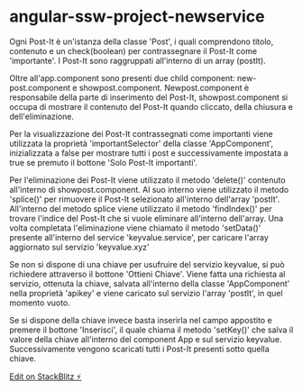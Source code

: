 # angular-ssw-project-newservice

Ogni Post-It è un'istanza della classe 'Post', i quali comprendono titolo, contenuto e un check(boolean) per contrassegnare il Post-It come 'importante'. I Post-It sono raggruppati all'interno di un array (postIt).

Oltre all'app.component sono presenti due child component: new-post.component e showpost.component. Newpost.component è responsabile della parte di inserimento del Post-It, showpost.component si occupa di mostrare il contenuto del Post-It quando cliccato, della chiusura e dell'eliminazione.

Per la visualizzazione dei Post-It contrassegnati come importanti viene utilizzata la proprietà 'importantSelector' della classe 'AppComponent', inizializzata a false per mostrare tutti i post e successivamente impostata a true se premuto il bottone 'Solo Post-It importanti'.

Per l'eliminazione dei Post-It viene utilizzato il metodo 'delete()' contenuto all'interno di showpost.component. Al suo interno viene utilizzato il metodo 'splice()' per rimuovere il Post-It selezionato all'interno dell'array 'postIt'. All'interno del metodo splice viene utilizzato il metodo 'findIndex()' per trovare l'indice del Post-It che si vuole eliminare all'interno dell'array. Una volta completata l'eliminazione viene chiamato il metodo 'setData()' presente all'interno del service 'keyvalue.service', per caricare l'array aggiornato sul servizio 'keyvalue.xyz'

Se non si dispone di una chiave per usufruire del servizio keyvalue, si può richiedere attraverso il bottone 'Ottieni Chiave'. Viene fatta una richiesta al servizio, ottenuta la chiave, salvata all'interno della classe 'AppComponent' nella proprietà 'apikey' e viene caricato sul servizio l'array 'postIt', in quel momento vuoto.

Se si dispone della chiave invece basta inserirla nel campo appostito e premere il bottone 'Inserisci', il quale chiama il metodo 'setKey()' che salva il valore della chiave all'interno del component App e sul servizio keyvalue. Successivamente vengono scaricati tutti i Post-It presenti sotto quella chiave.

[Edit on StackBlitz ⚡️](https://stackblitz.com/edit/angular-ssw-project-newservice)